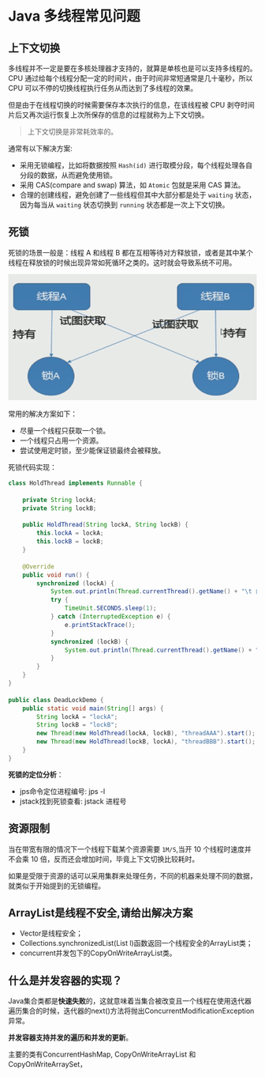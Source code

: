 # Java 多线程常见问题

## 上下文切换
多线程并不一定是要在多核处理器才支持的，就算是单核也是可以支持多线程的。
CPU 通过给每个线程分配一定的时间片，由于时间非常短通常是几十毫秒，所以 CPU 可以不停的切换线程执行任务从而达到了多线程的效果。

但是由于在线程切换的时候需要保存本次执行的信息，在该线程被 CPU 剥夺时间片后又再次运行恢复上次所保存的信息的过程就称为上下文切换。

> 上下文切换是非常耗效率的。

通常有以下解决方案:
- 采用无锁编程，比如将数据按照 `Hash(id)` 进行取模分段，每个线程处理各自分段的数据，从而避免使用锁。
- 采用 CAS(compare and swap) 算法，如 `Atomic` 包就是采用 CAS 算法。
- 合理的创建线程，避免创建了一些线程但其中大部分都是处于 `waiting` 状态，因为每当从 `waiting` 状态切换到 `running` 状态都是一次上下文切换。

## 死锁

死锁的场景一般是：线程 A 和线程 B 都在互相等待对方释放锁，或者是其中某个线程在释放锁的时候出现异常如死循环之类的。这时就会导致系统不可用。

![](img/deadLock.png)

常用的解决方案如下：

- 尽量一个线程只获取一个锁。
- 一个线程只占用一个资源。
- 尝试使用定时锁，至少能保证锁最终会被释放。

死锁代码实现：
```java
class HoldThread implements Runnable {

    private String lockA;
    private String lockB;

    public HoldThread(String lockA, String lockB) {
        this.lockA = lockA;
        this.lockB = lockB;
    }

    @Override
    public void run() {
        synchronized (lockA) {
            System.out.println(Thread.currentThread().getName() + "\t 自己持有锁" + lockA + "尝试获得" + lockB);
            try {
                TimeUnit.SECONDS.sleep(1);
            } catch (InterruptedException e) {
                e.printStackTrace();
            }
            synchronized (lockB) {
                System.out.println(Thread.currentThread().getName() + "\t 自己持有锁" + lockB + "尝试获得" + lockA);
            }
        }
    }
}

public class DeadLockDemo {
    public static void main(String[] args) {
        String lockA = "lockA";
        String lockB = "lockB";
        new Thread(new HoldThread(lockA, lockB), "threadAAA").start();
        new Thread(new HoldThread(lockB, lockA), "threadBBB").start();
    }
}
```

**死锁的定位分析**：
- jps命令定位进程编号: jps -l
- jstack找到死锁查看: jstack 进程号

## 资源限制

当在带宽有限的情况下一个线程下载某个资源需要 `1M/S`,当开 10 个线程时速度并不会乘 10 倍，反而还会增加时间，毕竟上下文切换比较耗时。

如果是受限于资源的话可以采用集群来处理任务，不同的机器来处理不同的数据，就类似于开始提到的无锁编程。

## ArrayList是线程不安全,请给出解决方案
- Vector是线程安全；
- Collections.synchronizedList(List l)函数返回一个线程安全的ArrayList类；
- concurrent并发包下的CopyOnWriteArrayList类。

## 什么是并发容器的实现？

Java集合类都是**快速失败**的，这就意味着当集合被改变且一个线程在使用迭代器遍历集合的时候，迭代器的next()方法将抛出ConcurrentModificationException异常。

**并发容器支持并发的遍历和并发的更新**。

主要的类有ConcurrentHashMap, CopyOnWriteArrayList 和CopyOnWriteArraySet，












